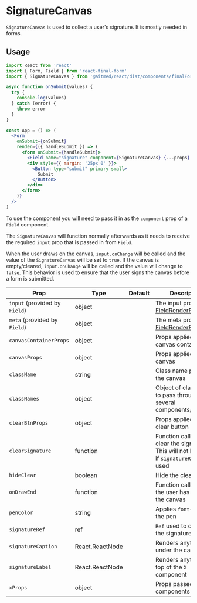 # SignatureCanvas

`SignatureCanvas` is used to collect a user's signature. It is mostly needed in forms.

## Usage

```jsx
import React from 'react'
import { Form, Field } from 'react-final-form'
import { SignatureCanvas } from '@aitmed/react/dist/components/finalForm'

async function onSubmit(values) {
  try {
    console.log(values)
  } catch (error) {
    throw error
  }
}

const App = () => (
  <Form
    onSubmit={onSubmit}
    render={({ handleSubmit }) => (
      <form onSubmit={handleSubmit}>
        <Field name="signature" component={SignatureCanvas} {...props} />
        <div style={{ margin: '25px 0' }}>
          <Button type="submit" primary small>
            Submit
          </Button>
        </div>
      </form>
    )}
  />
)
```

To use the component you will need to pass it in as the `component` prop of a `Field` component.

The `SignatureCanvas` will function normally afterwards as it needs to receive the required `input` prop that is passed in from `Field`.

When the user draws on the canvas, `input.onChange` will be called and the value of the `SignatureCanvas` will be set to `true`. If the canvas is empty/cleared, `input.onChange` will be called and the value will change to `false`. This behavior is used to ensure that the user signs the canvas before a form is submitted.

| Prop                          | Type            | Default | Description                                                                                                 |
| ----------------------------- | --------------- | ------- | ----------------------------------------------------------------------------------------------------------- |
| `input` (provided by `Field`) | object          |         | The input prop from [FieldRenderProps](https://final-form.org/docs/react-final-form/types/FieldRenderProps) |
| `meta` (provided by `Field`)  | object          |         | The meta prop from [FieldRenderProps](https://final-form.org/docs/react-final-form/types/FieldRenderProps)  |
| `canvasContainerProps`        | object          |         | Props applied to the canvas container                                                                       |
| `canvasProps`                 | object          |         | Props applied to the canvas                                                                                 |
| `className`                   | string          |         | Class name passed to the canvas                                                                             |
| `classNames`                  | object          |         | Object of class names to pass through several components/elements                                           |
| `clearBtnProps`               | object          |         | Props applied to the clear button                                                                           |
| `clearSignature`              | function        |         | Function called to clear the signature. This will not be called if `signatureRef` is used                   |
| `hideClear`                   | boolean         |         | Hide the clear button                                                                                       |
| `onDrawEnd`                   | function        |         | Function called when the user has drawn on the canvas                                                       |
| `penColor`                    | string          |         | Applies `font-color` to the pen                                                                             |
| `signatureRef`                | ref             |         | `Ref` used to control the signature canvas                                                                  |
| `signatureCaption`            | React.ReactNode |         | Renders anything under the canvas                                                                           |
| `signatureLabel`              | React.ReactNode |         | Renders anything on top of the `X` component                                                                |
| `xProps`                      | object          |         | Props passed to the `X` components                                                                          |
